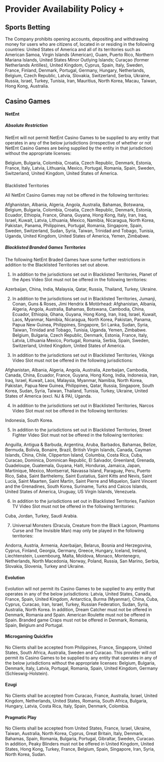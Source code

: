 # Provider Availability Policy +

## Sports Betting

The Company prohibits opening accounts, depositing and withdrawing money for users who are citizens of, located in or residing in the following countries: United States of America and all of its territories such as American Samoa, Virgin Islands (American), Guam, Puerto Rico, Northern Mariana Islands, United States Minor Outlying Islands; Curaçao (former Netherlands Antilles), United Kingdom, Cyprus, Spain, Italy, Sweden, France, Finland, Denmark, Portugal, Germany, Hungary, Netherlands, Belgium, Czech Republic, Latvia, Slovakia, Switzerland, Serbia, Ukraine, Russia, Israel, Turkey, Tunisia, Iran, Mauritius, North Korea, Macau, Taiwan, Hong Kong, Australia.

## Casino Games

#### NetEnt

##### Absolute Restriction

NetEnt will not permit NetEnt Casino Games to be supplied to any entity that operates in any of the below jurisdictions (irrespective of whether or not NetEnt Casino Games are being supplied by the entity in that jurisdiction) without the appropriate licenses:

Belgium, Bulgaria, Colombia, Croatia, Czech Republic, Denmark, Estonia, France, Italy, Latvia, Lithuania, Mexico, Portugal, Romania, Spain, Sweden, Switzerland, United Kingdom, United States of America.

#####   
Blacklisted Territories

All NetEnt Casino Games may not be offered in the following territories:

Afghanistan, Albania, Algeria, Angola, Australia, Bahamas, Botswana, Belgium, Bulgaria, Colombia, Croatia, Czech Republic, Denmark, Estonia, Ecuador, Ethiopia, France, Ghana, Guyana, Hong Kong, Italy, Iran, Iraq, Israel, Kuwait, Latvia, Lithuania, Mexico, Namibia, Nicaragua, North Korea, Pakistan, Panama, Philippines, Portugal, Romania, Singapore, Spain, Sweden, Switzerland, Sudan, Syria, Taiwan, Trinidad and Tobago, Tunisia, Uganda, United Kingdom, United States of America, Yemen, Zimbabwe.

  

##### Blacklisted Branded Games Territories

The following NetEnt Braded Games have some further restrictions in addition to the Blacklisted Territories set out above.

1.  In addition to the jurisdictions set out in Blacklisted Territories, Planet of the Apes Video Slot must not be offered in the following territories:
    

Azerbaijan, China, India, Malaysia, Qatar, Russia, Thailand, Turkey, Ukraine.

2.  In addition to the jurisdictions set out in Blacklisted Territories, Jumanji, Conan, Guns & Roses, Jimi Hendrix & Motörhead: Afghanistan, Albania, Algeria, Angola, Australia, Bahamas, Botswana, Cambodia, China, Ecuador, Ethiopia, Ghana, Guyana, Hong Kong, Iran, Iraq, Israel, Kuwait, Laos, Myanmar, Namibia, Nicaragua, North Korea, Pakistan, Panama, Papua New Guinea, Philippines, Singapore, Sri Lanka, Sudan, Syria, Taiwan, Trinidad and Tobago, Tunisia, Uganda, Yemen, Zimbabwe. Belgium, Bulgaria, Czech Republic, Denmark, Estonia, France, Italy, Latvia, Lithuania Mexico, Portugal, Romania, Serbia, Spain, Sweden, Switzerland, United Kingdom, United States of America.
    
3.  In addition to the jurisdictions set out in Blacklisted Territories, Vikings Video Slot must not be offered in the following jurisdictions:
    

Afghanistan, Albania, Algeria, Angola, Australia, Azerbaijan, Cambodia, Canada, China, Ecuador, France, Guyana, Hong Kong, India, Indonesia, Iran, Iraq, Israel, Kuwait, Laos, Malaysia, Myanmar, Namibia, North Korea, Pakistan, Papua New Guinea, Philippines, Qatar, Russia, Singapore, South Korea, Sudan, Syria, Taiwan, Thailand, Tunisia, Turkey, Ukraine, United States of America (excl. NJ & PA), Uganda.

4.  In addition to the jurisdictions set out in Blacklisted Territories, Narcos Video Slot must not be offered in the following territories:
    

Indonesia, South Korea.

5.  In addition to the jurisdictions set out in Blacklisted Territories, Street Fighter Video Slot must not be offered in the following territories:
    

Anguilla, Antigua & Barbuda, Argentina, Aruba, Barbados, Bahamas, Belize, Bermuda, Bolivia, Bonaire, Brazil, British Virgin Islands, Canada, Cayman Islands, China, Chile, Clipperton Island, Columbia, Costa Rica, Cuba, Curacao, Dominica, Dominican Republic, El Salvador, Greenland, Grenada, Guadeloupe, Guatemala, Guyana, Haiti, Honduras, Jamaica, Japan, Martinique, Mexico, Montserrat, Navassa Island, Paraguay, Peru, Puerto Rico, Saba, Saint Barthelemy, Saint Eustatius, Saint Kitts and Nevis, Saint Lucia, Saint Maarten, Saint Martin, Saint Pierre and Miquelon, Saint Vincent and the Grenadines, South Korea, Suriname, Turks and Caicos Islands, United States of America, Uruguay, US Virgin Islands, Venezuela.

6.  In addition to the jurisdictions set out in Blacklisted Territories, Fashion TV Video Slot must not be offered in the following territories:
    

Cuba, Jordan, Turkey, Saudi Arabia.

7.  Universal Monsters (Dracula, Creature from the Black Lagoon, Phantoms Curse and The Invisible Man) may only be played in the following territories:
    

Andorra, Austria, Armenia, Azerbaijan, Belarus, Bosnia and Herzegovina, Cyprus, Finland, Georgia, Germany, Greece, Hungary, Iceland, Ireland, Liechtenstein, Luxembourg, Malta, Moldova, Monaco, Montenegro, Netherlands, North Macedonia, Norway, Poland, Russia, San Marino, Serbia, Slovakia, Slovenia, Turkey and Ukraine.

#### Evolution

Evolution will not permit its Casino Games to be supplied to any entity that operates in any of the below jurisdictions: Latvia, United States, Canada, France, Spain, United Kingdom, Antarctica, Burma (Myanmar), China, Cuba, Cyprus, Curacao, Iran, Israel, Turkey, Russian Federation, Sudan, Syria, Australia, North Korea. In addition, Dream Catcher must not be offered in Denmark, Romania and Spain. American Roulette must not be offered in Spain. Branded game Craps must not be offered in Denmark, Romania, Spain, Belgium and Portugal.

#### Microgaming Quickfire

No Clients shall be accepted from Philippines, France, Singapore, United States, South Africa, Australia, Sweden and Curacao. This provider will not permit its Casino Games to be supplied to any entity that operates in any of the below jurisdictions without the appropriate licenses: Belgium, Bulgaria, Denmark, Italy, Latvia, Portugal, Romania, Spain, United Kingdom, Germany (Schleswig-Holstein).

#### Ezugi

No Clients shall be accepted from Curacao, France, Australia, Israel, United Kingdom, Netherlands, United States, Romania, South Africa, Bulgaria, Hungary, Latvia, Costa Rica, Italy, Spain, Denmark, Colombia.

#### Pragmatic Play

No Clients shall be accepted from United States, France, Israel, Ukraine, Taiwan, Australia, North Korea, Cyprus, Great Britain, Italy, Denmark, Bahamas, Spain, Romania, Bulgaria, Portugal, Gibraltar, Sweden, Curacao. In addition, Peaky Blinders must not be offered in United Kingdom, United States, Hong Kong, Turkey, France, Belgium, Spain, Singapore, Iran, Syria, North Korea, Sudan.
<!--stackedit_data:
eyJoaXN0b3J5IjpbMTEyMzcxNzkwNF19
-->